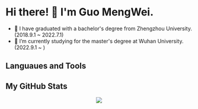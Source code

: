 # Hi there! 👋 I'm Guo MengWei. 
- 🌱 I have graduated with a bachelor's degree from Zhengzhou University.(2018.9.1 ~ 2022.7.1)
- 🤔 I’m currently studying for the master's degree at Wuhan University.(2022.9.1 ~ )
## Languaues and Tools


## My GitHub Stats
<div align="center">
  <img src="https://github-readme-stats.vercel.app/api/top-langs/?username=AsceticOfLife&layout=compact&langs_count=6&text_color=000&icon_color=fff&theme=graywhite" />
</div>


<!--
**AsceticOfLife/AsceticOfLife** is a ✨ _special_ ✨ repository because its `README.md` (this file) appears on your GitHub profile.

Here are some ideas to get you started:

- 🔭 I’m currently working on ...
- 🌱 I’m currently learning ...
- 👯 I’m looking to collaborate on ...
- 🤔 I’m looking for help with ...
- 💬 Ask me about ...
- 📫 How to reach me: ...
- 😄 Pronouns: ...
- ⚡ Fun fact: ...
-->
